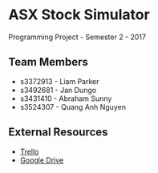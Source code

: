 # ASX Stock Simulator
Programming Project - Semester 2 - 2017

## Team Members
* s3372913 - Liam Parker
* s3492681 - Jan Dungo
* s3431410 - Abraham Sunny
* s3524307 - Quang Anh Nguyen

## External Resources
* [Trello](https://trello.com/b/5SzPCr0z/capstone-project)
* [Google Drive](https://drive.google.com/drive/u/0/folders/0B34lNjaNnQS_MjE3TndoV2VaczA)